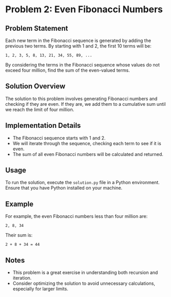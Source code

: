 # Problem 2: Even Fibonacci Numbers

## Problem Statement
Each new term in the Fibonacci sequence is generated by adding the previous two terms. By starting with 1 and 2, the first 10 terms will be:

```
1, 2, 3, 5, 8, 13, 21, 34, 55, 89, ...
```

By considering the terms in the Fibonacci sequence whose values do not exceed four million, find the sum of the even-valued terms.

## Solution Overview
The solution to this problem involves generating Fibonacci numbers and checking if they are even. If they are, we add them to a cumulative sum until we reach the limit of four million.

## Implementation Details
- The Fibonacci sequence starts with 1 and 2.
- We will iterate through the sequence, checking each term to see if it is even.
- The sum of all even Fibonacci numbers will be calculated and returned.

## Usage
To run the solution, execute the `solution.py` file in a Python environment. Ensure that you have Python installed on your machine.

## Example
For example, the even Fibonacci numbers less than four million are:
```
2, 8, 34
```
Their sum is:
```
2 + 8 + 34 = 44
```

## Notes
- This problem is a great exercise in understanding both recursion and iteration.
- Consider optimizing the solution to avoid unnecessary calculations, especially for larger limits.